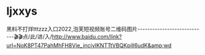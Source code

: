 # ljxxys
黑料不打烊tttzzz入口2022,泡芙短视频账号二维码图片----------------------------🎬🎬点/此/进/入/http://www.baidu.com/link?url=NoK8PT47PahMhFH8Vie_jnciyIKNTTtVBQKpill6udK&amp;wd
